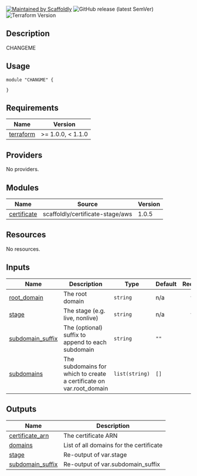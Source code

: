 [![Maintained by Scaffoldly](https://img.shields.io/badge/maintained%20by-scaffoldly-blueviolet)](https://github.com/scaffoldly)
![GitHub release (latest SemVer)](https://img.shields.io/github/v/release/scaffoldly/CHANGEME)
![Terraform Version](https://img.shields.io/badge/tf-%3E%3D1.0.4-blue.svg)

## Description

CHANGEME

## Usage

```hcl
module "CHANGME" {

}
```

<!-- BEGIN_TF_DOCS -->
## Requirements

| Name | Version |
|------|---------|
| <a name="requirement_terraform"></a> [terraform](#requirement\_terraform) | >= 1.0.0, < 1.1.0 |

## Providers

No providers.

## Modules

| Name | Source | Version |
|------|--------|---------|
| <a name="module_certificate"></a> [certificate](#module\_certificate) | scaffoldly/certificate-stage/aws | 1.0.5 |

## Resources

No resources.

## Inputs

| Name | Description | Type | Default | Required |
|------|-------------|------|---------|:--------:|
| <a name="input_root_domain"></a> [root\_domain](#input\_root\_domain) | The root domain | `string` | n/a | yes |
| <a name="input_stage"></a> [stage](#input\_stage) | The stage (e.g. live, nonlive) | `string` | n/a | yes |
| <a name="input_subdomain_suffix"></a> [subdomain\_suffix](#input\_subdomain\_suffix) | The (optional) suffix to append to each subdomain | `string` | `""` | no |
| <a name="input_subdomains"></a> [subdomains](#input\_subdomains) | The subdomains for which to create a certificate on var.root\_domain | `list(string)` | `[]` | no |

## Outputs

| Name | Description |
|------|-------------|
| <a name="output_certificate_arn"></a> [certificate\_arn](#output\_certificate\_arn) | The certificate ARN |
| <a name="output_domains"></a> [domains](#output\_domains) | List of all domains for the certificate |
| <a name="output_stage"></a> [stage](#output\_stage) | Re-output of var.stage |
| <a name="output_subdomain_suffix"></a> [subdomain\_suffix](#output\_subdomain\_suffix) | Re-output of var.subdomain\_suffix |
<!-- END_TF_DOCS -->
